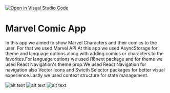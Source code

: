 [![Open in Visual Studio Code](https://classroom.github.com/assets/open-in-vscode-f059dc9a6f8d3a56e377f745f24479a46679e63a5d9fe6f495e02850cd0d8118.svg)](https://classroom.github.com/online_ide?assignment_repo_id=6613558&assignment_repo_type=AssignmentRepo)

<h1> Marvel Comic App </h1>
  
  <p>In this app we aimed to show Marvel Characters and their comics to the user. For that we used Marvel API.At this app we used AsyncStorage for theme and language options along with adding comics or characters to the favorites.For language options we used i18next package and for theme we used React Navigation's theme prop.We used React Navigation for navigation also Vector Icons and Swicth Selector packages for better visual experience.Lastly we used context structure for state management.  
  
  ![alt text](https://github.com/YavuzAkpinar68/MarvelComicApp/blob/main/src/gifs/5zc3cf.gif) ![alt text](https://github.com/YavuzAkpinar68/MarvelComicApp/blob/main/src/gifs/5zc3i0.gif) ![alt text](https://github.com/YavuzAkpinar68/MarvelComicApp/blob/main/src/gifs/5zc3n3.gif)
